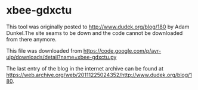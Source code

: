 xbee-gdxctu
===========

This tool was originally posted to http://www.dudek.org/blog/180 by Adam Dunkel.The site seams to be down and the code cannot be downloaded from there anymore.

This file was downloaded from https://code.google.com/p/avr-uip/downloads/detail?name=xbee-gdxctu.py

The last entry of the blog in the internet archive can be found at https://web.archive.org/web/20111225024352/http://www.dudek.org/blog/180.
